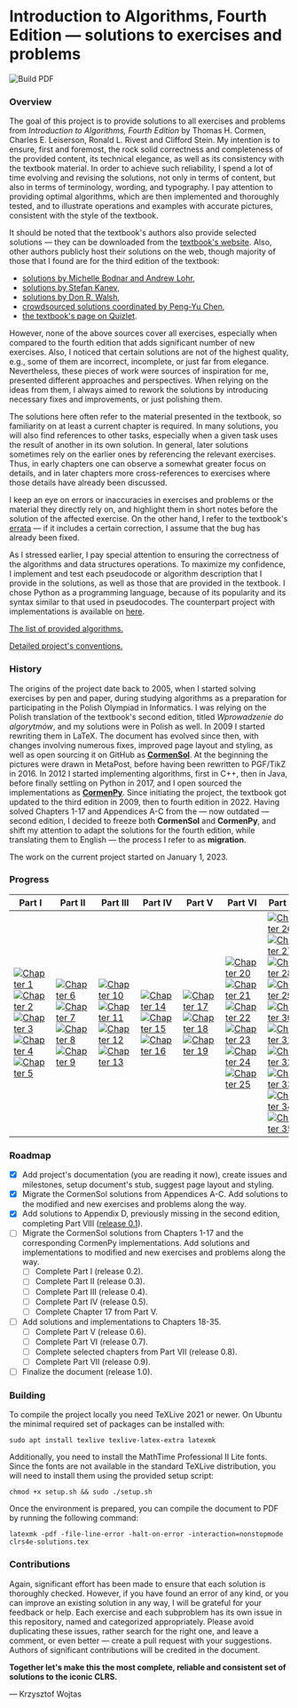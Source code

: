 # Introduction to Algorithms, Fourth Edition &mdash; solutions to exercises and problems

![Build PDF](https://github.com/wojtask/clrs4e-solutions/actions/workflows/build.yml/badge.svg)

### Overview

The goal of this project is to provide solutions to all exercises and problems from *Introduction to Algorithms, Fourth
Edition* by Thomas H. Cormen, Charles E. Leiserson, Ronald L. Rivest and Clifford Stein.
My intention is to ensure, first and foremost, the rock solid correctness and completeness of the provided content, its
technical elegance, as well as its consistency with the textbook material.
In order to achieve such reliability, I spend a lot of time evolving and revising the solutions, not only in terms of
content, but also in terms of terminology, wording, and typography.
I pay attention to providing optimal algorithms, which are then implemented and thoroughly tested, and to illustrate
operations and examples with accurate pictures, consistent with the style of the textbook.

It should be noted that the textbook's authors also provide selected solutions &mdash; they can be downloaded from the
[textbook's website](http://mitpress.mit.edu/algorithms4).
Also, other authors publicly host their solutions on the web, though majority of those that I found are for the third
edition of the textbook:

* [solutions by Michelle Bodnar and Andrew Lohr](http://sites.math.rutgers.edu/~ajl213/CLRS/CLRS.html),
* [solutions by Stefan Kanev](https://ita.skanev.com),
* [solutions by Don R. Walsh](https://donrwalsh.github.io/CLRS),
* [crowdsourced solutions coordinated by Peng-Yu Chen](https://walkccc.github.io/CLRS),
* [the textbook's page on Quizlet](https://quizlet.com/explanations/textbook-solutions/introduction-to-algorithms-4th-edition-9780262046305).

However, none of the above sources cover all exercises, especially when compared to the fourth edition that adds
significant number of new exercises.
Also, I noticed that certain solutions are not of the highest quality, e.g., some of them are incorrect, incomplete, or
just far from elegance.
Nevertheless, these pieces of work were sources of inspiration for me, presented different approaches and perspectives.
When relying on the ideas from them, I always aimed to rework the solutions by introducing necessary fixes and
improvements, or just polishing them.

The solutions here often refer to the material presented in the textbook, so familiarity on at least a current chapter
is required.
In many solutions, you will also find references to other tasks, especially when a given task uses the result of another
in its own solution.
In general, later solutions sometimes rely on the earlier ones by referencing the relevant exercises.
Thus, in early chapters one can observe a somewhat greater focus on details, and in later chapters more cross-references
to exercises where those details have already been discussed.

I keep an eye on errors or inaccuracies in exercises and problems or the material they directly rely on, and highlight
them in short notes before the solution of the affected exercise.
On the other hand, I refer to the
textbook's [errata](https://mitp-content-server.mit.edu/books/content/sectbyfn/books_pres_0/11599/e4-bugs.html) &mdash;
if it includes a certain correction, I assume that the bug has already been fixed.

As I stressed earlier, I pay special attention to ensuring the correctness of the algorithms and data structures
operations.
To maximize my confidence, I implement and test each pseudocode or algorithm description that I provide in the
solutions, as well as those that are provided in the textbook.
I chose Python as a programming language, because of its popularity and its syntax similar to that used in pseudocodes.
The counterpart project with implementations is available on [here](https://github.com/wojtask/clrs4e-implementations).

[The list of provided algorithms.](ALGORITHMS.md)

[Detailed project's conventions.](CONVENTIONS.md)

### History

The origins of the project date back to 2005, when I started solving exercises by pen and paper, during studying
algorithms as a preparation for participating in the Polish Olympiad in Informatics.
I was relying on the Polish translation of the textbook's second edition, titled *Wprowadzenie do algorytmów*, and my
solutions were in Polish as well.
In 2009 I started rewriting them in LaTeX.
The document has evolved since then, with changes involving numerous fixes, improved page layout and styling, as well as
open sourcing it on GitHub as [**CormenSol**](https://github.com/wojtask/CormenSol).
At the beginning the pictures were drawn in MetaPost, before having been rewritten to PGF/TikZ in 2016.
In 2012 I started implementing algorithms, first in C++, then in Java, before finally settling on Python in 2017, and I
open sourced the implementations as [**CormenPy**](https://github.com/wojtask/CormenPy).
Since initiating the project, the textbook got updated to the third edition in 2009, then to fourth edition in 2022.
Having solved Chapters 1-17 and Appendices A-C from the &mdash; now outdated &mdash; second edition, I decided to freeze
both **CormenSol** and **CormenPy**, and shift my attention to adapt the solutions for the fourth edition, while
translating them to English &mdash; the process I refer to as **migration**.

The work on the current project started on January 1, 2023.

### Progress

| Part I                                                                                                                                                                                                                                                                                                                                                                                                                                                                                                                                                                                                                                                                                                                                                                                                                            | Part II                                                                                                                                                                                                                                                                                                                                                                                                                                                                                                                                                                                                                                                              | Part III                                                                                                                                                                                                                                                                                                                                                                                                                                                                                                                                                                                                                                                                     | Part IV                                                                                                                                                                                                                                                                                                                                                                                                                                                                                                  | Part V                                                                                                                                                                                                                                                                                                                                                                                                                                                                                                   | Part VI                                                                                                                                                                                                                                                                                                                                                                                                                                                                                                                                                                                                                                                                                                                                                                                                                                                                                                                                                                                                              | Part VII                                                                                                                                                                                                                                                                                                                                                                                                                                                                                                                                                                                                                                                                                                                                                                                                                                                                                                                                                                                                                                                                                                                                                                                                                                                                                                                                                                                                                                                                                                                                                                                                                                                                                             | Part VIII                                                                                                                                                                                                                                                                                                                                                                                                                                                                                                                                                                                                                                                                                                        |
|-----------------------------------------------------------------------------------------------------------------------------------------------------------------------------------------------------------------------------------------------------------------------------------------------------------------------------------------------------------------------------------------------------------------------------------------------------------------------------------------------------------------------------------------------------------------------------------------------------------------------------------------------------------------------------------------------------------------------------------------------------------------------------------------------------------------------------------|----------------------------------------------------------------------------------------------------------------------------------------------------------------------------------------------------------------------------------------------------------------------------------------------------------------------------------------------------------------------------------------------------------------------------------------------------------------------------------------------------------------------------------------------------------------------------------------------------------------------------------------------------------------------|------------------------------------------------------------------------------------------------------------------------------------------------------------------------------------------------------------------------------------------------------------------------------------------------------------------------------------------------------------------------------------------------------------------------------------------------------------------------------------------------------------------------------------------------------------------------------------------------------------------------------------------------------------------------------|----------------------------------------------------------------------------------------------------------------------------------------------------------------------------------------------------------------------------------------------------------------------------------------------------------------------------------------------------------------------------------------------------------------------------------------------------------------------------------------------------------|----------------------------------------------------------------------------------------------------------------------------------------------------------------------------------------------------------------------------------------------------------------------------------------------------------------------------------------------------------------------------------------------------------------------------------------------------------------------------------------------------------|----------------------------------------------------------------------------------------------------------------------------------------------------------------------------------------------------------------------------------------------------------------------------------------------------------------------------------------------------------------------------------------------------------------------------------------------------------------------------------------------------------------------------------------------------------------------------------------------------------------------------------------------------------------------------------------------------------------------------------------------------------------------------------------------------------------------------------------------------------------------------------------------------------------------------------------------------------------------------------------------------------------------|------------------------------------------------------------------------------------------------------------------------------------------------------------------------------------------------------------------------------------------------------------------------------------------------------------------------------------------------------------------------------------------------------------------------------------------------------------------------------------------------------------------------------------------------------------------------------------------------------------------------------------------------------------------------------------------------------------------------------------------------------------------------------------------------------------------------------------------------------------------------------------------------------------------------------------------------------------------------------------------------------------------------------------------------------------------------------------------------------------------------------------------------------------------------------------------------------------------------------------------------------------------------------------------------------------------------------------------------------------------------------------------------------------------------------------------------------------------------------------------------------------------------------------------------------------------------------------------------------------------------------------------------------------------------------------------------------|------------------------------------------------------------------------------------------------------------------------------------------------------------------------------------------------------------------------------------------------------------------------------------------------------------------------------------------------------------------------------------------------------------------------------------------------------------------------------------------------------------------------------------------------------------------------------------------------------------------------------------------------------------------------------------------------------------------|
| [![Chapter 1](https://img.shields.io/github/milestones/progress-percent/wojtask/clrs4e-solutions/3)](https://github.com/wojtask/clrs4e-solutions/milestone/3)<br>[![Chapter 2](https://img.shields.io/github/milestones/progress-percent/wojtask/clrs4e-solutions/4)](https://github.com/wojtask/clrs4e-solutions/milestone/4)<br>[![Chapter 3](https://img.shields.io/github/milestones/progress-percent/wojtask/clrs4e-solutions/5)](https://github.com/wojtask/clrs4e-solutions/milestone/5)<br>[![Chapter 4](https://img.shields.io/github/milestones/progress-percent/wojtask/clrs4e-solutions/6)](https://github.com/wojtask/clrs4e-solutions/milestone/6)<br>[![Chapter 5](https://img.shields.io/github/milestones/progress-percent/wojtask/clrs4e-solutions/7)](https://github.com/wojtask/clrs4e-solutions/milestone/7) | [![Chapter 6](https://img.shields.io/github/milestones/progress-percent/wojtask/clrs4e-solutions/8)](https://github.com/wojtask/clrs4e-solutions/milestone/8)<br>[![Chapter 7](https://img.shields.io/github/milestones/progress-percent/wojtask/clrs4e-solutions/9)](https://github.com/wojtask/clrs4e-solutions/milestone/9)<br>[![Chapter 8](https://img.shields.io/github/milestones/progress-percent/wojtask/clrs4e-solutions/10)](https://github.com/wojtask/clrs4e-solutions/milestone/10)<br>[![Chapter 9](https://img.shields.io/github/milestones/progress-percent/wojtask/clrs4e-solutions/11)](https://github.com/wojtask/clrs4e-solutions/milestone/11) | [![Chapter 10](https://img.shields.io/github/milestones/progress-percent/wojtask/clrs4e-solutions/12)](https://github.com/wojtask/clrs4e-solutions/milestone/12)<br>[![Chapter 11](https://img.shields.io/github/milestones/progress-percent/wojtask/clrs4e-solutions/13)](https://github.com/wojtask/clrs4e-solutions/milestone/13)<br>[![Chapter 12](https://img.shields.io/github/milestones/progress-percent/wojtask/clrs4e-solutions/14)](https://github.com/wojtask/clrs4e-solutions/milestone/14)<br>[![Chapter 13](https://img.shields.io/github/milestones/progress-percent/wojtask/clrs4e-solutions/15)](https://github.com/wojtask/clrs4e-solutions/milestone/15) | [![Chapter 14](https://img.shields.io/github/milestones/progress-percent/wojtask/clrs4e-solutions/16)](https://github.com/wojtask/clrs4e-solutions/milestone/16)<br>[![Chapter 15](https://img.shields.io/github/milestones/progress-percent/wojtask/clrs4e-solutions/17)](https://github.com/wojtask/clrs4e-solutions/milestone/17)<br>[![Chapter 16](https://img.shields.io/github/milestones/progress-percent/wojtask/clrs4e-solutions/18)](https://github.com/wojtask/clrs4e-solutions/milestone/18) | [![Chapter 17](https://img.shields.io/github/milestones/progress-percent/wojtask/clrs4e-solutions/19)](https://github.com/wojtask/clrs4e-solutions/milestone/19)<br>[![Chapter 18](https://img.shields.io/github/milestones/progress-percent/wojtask/clrs4e-solutions/20)](https://github.com/wojtask/clrs4e-solutions/milestone/20)<br>[![Chapter 19](https://img.shields.io/github/milestones/progress-percent/wojtask/clrs4e-solutions/21)](https://github.com/wojtask/clrs4e-solutions/milestone/21) | [![Chapter 20](https://img.shields.io/github/milestones/progress-percent/wojtask/clrs4e-solutions/22)](https://github.com/wojtask/clrs4e-solutions/milestone/22)<br>[![Chapter 21](https://img.shields.io/github/milestones/progress-percent/wojtask/clrs4e-solutions/23)](https://github.com/wojtask/clrs4e-solutions/milestone/23)<br>[![Chapter 22](https://img.shields.io/github/milestones/progress-percent/wojtask/clrs4e-solutions/24)](https://github.com/wojtask/clrs4e-solutions/milestone/24)<br>[![Chapter 23](https://img.shields.io/github/milestones/progress-percent/wojtask/clrs4e-solutions/25)](https://github.com/wojtask/clrs4e-solutions/milestone/25)<br>[![Chapter 24](https://img.shields.io/github/milestones/progress-percent/wojtask/clrs4e-solutions/26)](https://github.com/wojtask/clrs4e-solutions/milestone/26)<br>[![Chapter 25](https://img.shields.io/github/milestones/progress-percent/wojtask/clrs4e-solutions/27)](https://github.com/wojtask/clrs4e-solutions/milestone/27) | [![Chapter 26](https://img.shields.io/github/milestones/progress-percent/wojtask/clrs4e-solutions/28)](https://github.com/wojtask/clrs4e-solutions/milestone/28)<br>[![Chapter 27](https://img.shields.io/github/milestones/progress-percent/wojtask/clrs4e-solutions/29)](https://github.com/wojtask/clrs4e-solutions/milestone/29)<br>[![Chapter 28](https://img.shields.io/github/milestones/progress-percent/wojtask/clrs4e-solutions/30)](https://github.com/wojtask/clrs4e-solutions/milestone/30)<br>[![Chapter 29](https://img.shields.io/github/milestones/progress-percent/wojtask/clrs4e-solutions/31)](https://github.com/wojtask/clrs4e-solutions/milestone/31)<br>[![Chapter 30](https://img.shields.io/github/milestones/progress-percent/wojtask/clrs4e-solutions/32)](https://github.com/wojtask/clrs4e-solutions/milestone/32)<br>[![Chapter 31](https://img.shields.io/github/milestones/progress-percent/wojtask/clrs4e-solutions/33)](https://github.com/wojtask/clrs4e-solutions/milestone/33)<br>[![Chapter 32](https://img.shields.io/github/milestones/progress-percent/wojtask/clrs4e-solutions/34)](https://github.com/wojtask/clrs4e-solutions/milestone/34)<br>[![Chapter 33](https://img.shields.io/github/milestones/progress-percent/wojtask/clrs4e-solutions/35)](https://github.com/wojtask/clrs4e-solutions/milestone/35)<br>[![Chapter 34](https://img.shields.io/github/milestones/progress-percent/wojtask/clrs4e-solutions/36)](https://github.com/wojtask/clrs4e-solutions/milestone/36)<br>[![Chapter 35](https://img.shields.io/github/milestones/progress-percent/wojtask/clrs4e-solutions/37)](https://github.com/wojtask/clrs4e-solutions/milestone/37) | [![Appendix A](https://img.shields.io/github/milestones/progress-percent/wojtask/clrs4e-solutions/38?color=green)](https://github.com/wojtask/clrs4e-solutions/milestone/38)<br>[![Appendix B](https://img.shields.io/github/milestones/progress-percent/wojtask/clrs4e-solutions/39?color=green)](https://github.com/wojtask/clrs4e-solutions/milestone/39)<br>[![Appendix C](https://img.shields.io/github/milestones/progress-percent/wojtask/clrs4e-solutions/40?color=green)](https://github.com/wojtask/clrs4e-solutions/milestone/40)<br>[![Appendix D](https://img.shields.io/github/milestones/progress-percent/wojtask/clrs4e-solutions/41?color=green)](https://github.com/wojtask/clrs4e-solutions/milestone/41) |

### Roadmap

- [x] Add project's documentation (you are reading it now), create issues and milestones, setup document's stub, suggest
  page layout and styling.
- [x] Migrate the CormenSol solutions from Appendices A-C. Add solutions to the modified and new exercises and problems
  along the way.
- [x] Add solutions to Appendix D, previously missing in the second edition, completing Part VIII ([release 0.1](https://github.com/wojtask/clrs4e-solutions/releases/download/0.1/clrs4e-solutions.pdf)).
- [ ] Migrate the CormenSol solutions from Chapters 1-17 and the corresponding CormenPy implementations.
  Add solutions and implementations to modified and new exercises and problems along the way.
  - [ ] Complete Part I (release 0.2).
  - [ ] Complete Part II (release 0.3).
  - [ ] Complete Part III (release 0.4).
  - [ ] Complete Part IV (release 0.5).
  - [ ] Complete Chapter 17 from Part V.
- [ ] Add solutions and implementations to Chapters 18-35.
  - [ ] Complete Part V (release 0.6).
  - [ ] Complete Part VI (release 0.7).
  - [ ] Complete selected chapters from Part VII (release 0.8).
  - [ ] Complete Part VII (release 0.9).
- [ ] Finalize the document (release 1.0).

### Building

To compile the project locally you need TeXLive 2021 or newer.
On Ubuntu the minimal required set of packages can be installed with:

```shell
sudo apt install texlive texlive-latex-extra latexmk
```

Additionally, you need to install the MathTime Professional II Lite fonts.
Since the fonts are not available in the standard TeXLive distribution, you will need to install them using the provided
setup script:

```shell
chmod +x setup.sh && sudo ./setup.sh
```

Once the environment is prepared, you can compile the document to PDF by running the following command:

```shell
latexmk -pdf -file-line-error -halt-on-error -interaction=nonstopmode clrs4e-solutions.tex
```

### Contributions

Again, significant effort has been made to ensure that each solution is thoroughly checked.
However, if you have found an error of any kind, or you can improve an existing solution in any way, I will be grateful
for your feedback or help.
Each exercise and each subproblem has its own issue in this repository, named and categorized appropriately.
Please avoid duplicating these issues, rather search for the right one, and leave a comment, or even better &mdash; create a pull request with your suggestions.
Authors of significant contributions will be credited in the document.

**Together let's make this the most complete, reliable and consistent set of solutions to the iconic CLRS.**

&mdash; Krzysztof Wojtas
